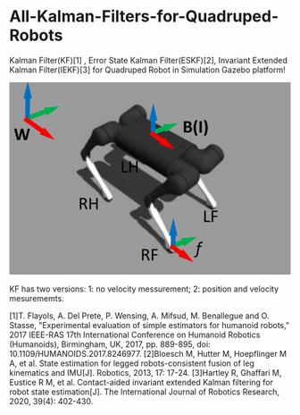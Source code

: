# All-Kalman-Filters-for-Quadruped-Robots
Kalman Filter(KF)[1] , Error State Kalman Filter(ESKF)[2], Invariant Extended Kalman Filter(IEKF)[3] for Quadruped Robot in Simulation Gazebo platform!


![image](https://github.com/State-Estimation/All-Kalman-Filters-for-Quadruped-Robots/blob/main/image/1744253877808.jpg)



KF has two versions: 1: no velocity messurement; 2: position and velocity mesurememts.


[1]T. Flayols, A. Del Prete, P. Wensing, A. Mifsud, M. Benallegue and O. Stasse, "Experimental evaluation of simple estimators for humanoid robots," 2017 IEEE-RAS 17th International Conference on Humanoid Robotics (Humanoids), Birmingham, UK, 2017, pp. 889-895, doi: 10.1109/HUMANOIDS.2017.8246977.
[2]Bloesch M, Hutter M, Hoepflinger M A, et al. State estimation for legged robots-consistent fusion of leg kinematics and IMU[J]. Robotics, 2013, 17: 17-24.
[3]Hartley R, Ghaffari M, Eustice R M, et al. Contact-aided invariant extended Kalman filtering for robot state estimation[J]. The International Journal of Robotics Research, 2020, 39(4): 402-430.
